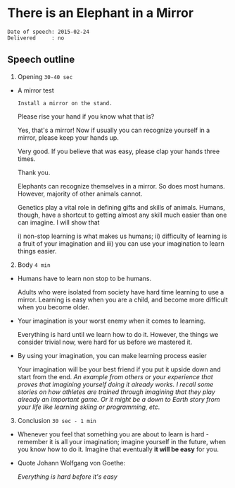 There is an Elephant in a Mirror
================================

    Date of speech: 2015-02-24
    Delivered     : no

Speech outline
--------------

1. Opening `30-40 sec`

  * A mirror test

    `Install a mirror on the stand.`

    Please rise your hand if you know what that is?

    Yes, that's a mirror! Now if usually you can recognize yourself in a mirror, please keep your hands up.

    Very good. If you believe that was easy, please clap your hands three times.

    Thank you.

    Elephants can recognize themselves in a mirror. So does most humans. However, majority of other animals cannot.

    Genetics play a vital role in defining gifts and skills of animals. Humans, though, have a shortcut to getting almost any skill much easier than one can imagine. I will show that

      i) non-stop learning is what makes us humans;
      ii) difficulty of learning is a fruit of your imagination and
      iii) you can use your imagination to learn things easier.

2. Body `4 min`

  * Humans have to learn non stop to be humans.

    Adults who were isolated from society have hard time learning to use a mirror. Learning is easy when you are a child, and become more difficult when you become older.

  * Your imagination is your worst enemy when it comes to learning.

    Everything is hard until we learn how to do it. However, the things we consider trivial now, were hard for us before we mastered it.

  * By using your imagination, you can make learning process easier
  
    Your imagination will be your best friend if you put it upside down and start from the end. *An example from others or your experience that proves that imagining yourself doing it already works. I recall some stories on how athletes are trained through imagining that they play already an important game. Or it might be a down to Earth story from your life like learning skiing or programming, etc.*

3. Conclusion `30 sec - 1 min`

  * Whenever you feel that something you are about to learn is hard - remember it is all your imagination; imagine yourself in the future, when you know how to do it. Imagine that eventually **it will be easy** for you.

  * Quote Johann Wolfgang von Goethe:

    *Everything is hard before it's easy*
